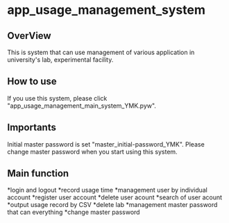 # app_usage_management_system

## OverView
This is system that can use management of various application in university's lab, experimental facility.

## How to use
If you use this system, please click "app_usage_management_main_system_YMK.pyw".

## Importants
Initial master password is set "master_initial-password_YMK". Please change master password when you start using this system.

## Main function 

*login and logout
*record usage time
*management user by individual account
*register user account
*delete user acount
*search of user acount
*output usage record by CSV
*delete lab
*management master password that can everything
*change master password
